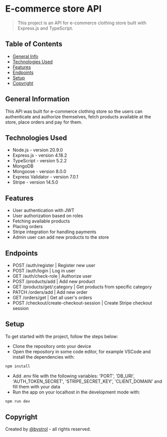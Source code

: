 # E-commerce store API

> This project is an API for e-commerce clothing store built with Express.js and TypeScript.

## Table of Contents

- [General Info](#general-information)
- [Technologies Used](#technologies-used)
- [Features](#features)
- [Endpoints](#endpoints)
- [Setup](#setup)
- [Copyright](#copyright)

## General Information

This API was built for e-commerce clothing store so the users can authenticate and authorize themselves, fetch products available at the store, place orders and pay for them.

## Technologies Used

- Node.js - version 20.9.0
- Express.js - version 4.18.2
- TypeScript - version 5.2.2
- MongoDB
- Mongoose - version 8.0.0
- Express Validator - version 7.0.1
- Stripe - version 14.5.0

## Features

- User authentication with JWT
- User authorization based on roles
- Fetching available products
- Placing orders
- Stripe integration for handling payments
- Admin user can add new products to the store


## Endpoints

- POST /auth/register | Register new user
- POST /auth/login | Log in user
- GET /auth/check-role | Authorize user
- POST /products/add | Add new product
- GET /products/get/:category | Get products from specific category
- PATCH /orders/add | Add new order
- GET /orders/get | Get all user's orders
- POST /checkout/create-checkout-session | Create Stripe checkout session

## Setup

To get started with the project, follow the steps below:

- Clone the repository onto your device
- Open the repository in some code editor, for example VSCode and install the dependencies with:
```bash
npm install
```
- Add .env file with the following variables: 'PORT', 'DB_URI', 'AUTH_TOKEN_SECRET', 'STRIPE_SECRET_KEY', 'CLIENT_DOMAIN' and fill them with your data
- Run the app on your localhost in the development mode with:
```bash
npm run dev
```

## Copyright

Created by [@bystrol](https://github.com/Bystrol) - all rights reserved.
